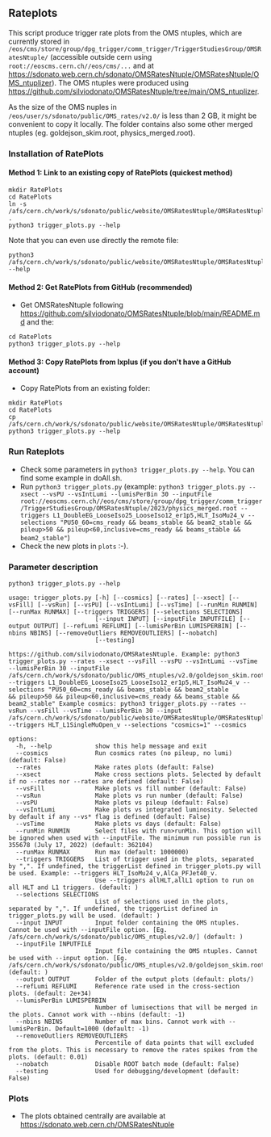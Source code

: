 ## Rateplots
This script produce trigger rate plots from the OMS ntuples, which are currently stored in `/eos/cms/store/group/dpg_trigger/comm_trigger/TriggerStudiesGroup/OMSRatesNtuple/` (accessible outside cern using `root://eoscms.cern.ch//eos/cms/...` and at https://sdonato.web.cern.ch/sdonato/OMSRatesNtuple/OMSRatesNtuple/OMS_ntuplizer). The OMS ntuples were produced using https://github.com/silviodonato/OMSRatesNtuple/tree/main/OMS_ntuplizer. 

As the size of the OMS nuples in `/eos/user/s/sdonato/public/OMS_rates/v2.0/` is less than 2 GB, it might be convenient to copy it locally.
The folder contains also some other merged ntuples (eg. goldejson_skim.root, physics_merged.root).

### Installation of RatePlots

#### Method 1: Link to an existing copy of RatePlots (quickest method)
```
mkdir RatePlots
cd RatePlots
ln -s /afs/cern.ch/work/s/sdonato/public/website/OMSRatesNtuple/OMSRatesNtuple/RatePlots/*.py .
python3 trigger_plots.py --help
```
Note that you can even use directly the remote file:
```
python3 /afs/cern.ch/work/s/sdonato/public/website/OMSRatesNtuple/OMSRatesNtuple/RatePlots/trigger_plots.py --help
```

#### Method 2: Get RatePlots from GitHub (recommended)
- Get OMSRatesNtuple following https://github.com/silviodonato/OMSRatesNtuple/blob/main/README.md and the:
```
cd RatePlots
python3 trigger_plots.py --help
```

#### Method 3: Copy RatePlots from lxplus (if you don't have a GitHub account)
- Copy RatePlots from an existing folder:
```
mkdir RatePlots
cd RatePlots
cp /afs/cern.ch/work/s/sdonato/public/website/OMSRatesNtuple/OMSRatesNtuple/RatePlots/*py
python3 trigger_plots.py --help
```

### Run Rateplots
- Check some parameters in `python3 trigger_plots.py --help`. You can find some example in doAll.sh.
- Run `python3 trigger_plots.py` (example: `python3 trigger_plots.py --xsect --vsPU --vsIntLumi --lumisPerBin 30 --inputFile
root://eoscms.cern.ch//eos/cms/store/group/dpg_trigger/comm_trigger/TriggerStudiesGroup/OMSRatesNtuple/2023/physics_merged.root --triggers L1_DoubleEG_LooseIso25_LooseIso12_er1p5,HLT_IsoMu24_v --selections "PU50_60=cms_ready && beams_stable && beam2_stable
&& pileup>50 && pileup<60,inclusive=cms_ready && beams_stable && beam2_stable"`)
- Check the new plots in `plots` :-).

### Parameter description
```
python3 trigger_plots.py --help
```

```
usage: trigger_plots.py [-h] [--cosmics] [--rates] [--xsect] [--vsFill] [--vsRun] [--vsPU] [--vsIntLumi] [--vsTime] [--runMin RUNMIN] [--runMax RUNMAX] [--triggers TRIGGERS] [--selections SELECTIONS]
                        [--input INPUT] [--inputFile INPUTFILE] [--output OUTPUT] [--refLumi REFLUMI] [--lumisPerBin LUMISPERBIN] [--nbins NBINS] [--removeOutliers REMOVEOUTLIERS] [--nobatch]
                        [--testing]

https://github.com/silviodonato/OMSRatesNtuple. Example: python3 trigger_plots.py --rates --xsect --vsFill --vsPU --vsIntLumi --vsTime --lumisPerBin 30 --inputFile
/afs/cern.ch/work/s/sdonato/public/OMS_ntuples/v2.0/goldejson_skim.root --triggers L1_DoubleEG_LooseIso25_LooseIso12_er1p5,HLT_IsoMu24_v --selections "PU50_60=cms_ready && beams_stable && beam2_stable
&& pileup>50 && pileup<60,inclusive=cms_ready && beams_stable && beam2_stable" Example cosmics: python3 trigger_plots.py --rates --vsRun --vsFill --vsTime --lumisPerBin 30 --input
/afs/cern.ch/work/s/sdonato/public/website/OMSRatesNtuple/OMSRatesNtuple/OMS_ntuplizer/2023/ --triggers HLT_L1SingleMuOpen_v --selections "cosmics=1" --cosmics

options:
  -h, --help            show this help message and exit
  --cosmics             Run cosmics rates (no pileup, no lumi) (default: False)
  --rates               Make rates plots (default: False)
  --xsect               Make cross sections plots. Selected by default if no --rates nor --rates are defined (default: False)
  --vsFill              Make plots vs fill number (default: False)
  --vsRun               Make plots vs run number (default: False)
  --vsPU                Make plots vs pileup (default: False)
  --vsIntLumi           Make plots vs integrated luminosity. Selected by default if any --vs* flag is defined (default: False)
  --vsTime              Make plots vs days (default: False)
  --runMin RUNMIN       Select files with run>runMin. This option will be ignored when used with --inputFile. The minimum run possible run is 355678 (July 17, 2022) (default: 362104)
  --runMax RUNMAX       Run max (default: 1000000)
  --triggers TRIGGERS   List of trigger used in the plots, separated by ",". If undefined, the triggerList defined in trigger_plots.py will be used. Example: --triggers HLT_IsoMu24_v,AlCa_PFJet40_v.
                        Use --triggers allHLT,allL1 option to run on all HLT and L1 triggers. (default: )
  --selections SELECTIONS
                        List of selections used in the plots, separated by ",". If undefined, the triggerList defined in trigger_plots.py will be used. (default: )
  --input INPUT         Input folder containing the OMS ntuples. Cannot be used with --inputFile option. [Eg. /afs/cern.ch/work/s/sdonato/public/OMS_ntuples/v2.0/] (default: )
  --inputFile INPUTFILE
                        Input file containing the OMS ntuples. Cannot be used with --input option. [Eg. /afs/cern.ch/work/s/sdonato/public/OMS_ntuples/v2.0/goldejson_skim.root] (default: )
  --output OUTPUT       Folder of the output plots (default: plots/)
  --refLumi REFLUMI     Reference rate used in the cross-section plots. (default: 2e+34)
  --lumisPerBin LUMISPERBIN
                        Number of lumisections that will be merged in the plots. Cannot work with --nbins (default: -1)
  --nbins NBINS         Number of max bins. Cannot work with --lumisPerBin. Default=1000 (default: -1)
  --removeOutliers REMOVEOUTLIERS
                        Percentile of data points that will excluded from the plots. This is necessary to remove the rates spikes from the plots. (default: 0.01)
  --nobatch             Disable ROOT batch mode (default: False)
  --testing             Used for debugging/development (default: False)
```

### Plots

- The plots obtained centrally are available at https://sdonato.web.cern.ch/OMSRatesNtuple
